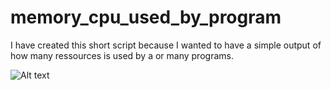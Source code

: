 memory_cpu_used_by_program
==========================

I have created this short script because I wanted to have a simple output of how many ressources is used by a or many programs.


![Alt text](http://pix.toile-libre.org/upload/original/1401642167.png "Output")
